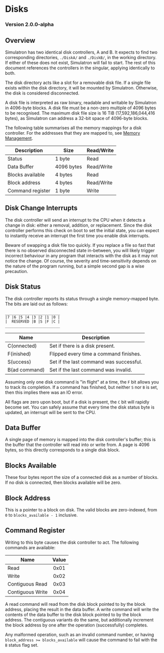 # Disks
### Version 2.0.0-alpha

## Overview
Simulatron has two identical disk controllers, A and B. It expects to find two corresponding directories, `./DiskA/` and `./DiskB/`, in the working directory. If either of these does not exist, Simulatron will fail to start. The rest of this document references the controllers in the singular, applying identically to both.

The disk directory acts like a slot for a removable disk file. If a single file exists within the disk directory, it will be mounted by Simulatron. Otherwise, the disk is considered disconnected.

A disk file is interpreted as raw binary, readable and writable by Simulatron in 4096-byte blocks. A disk file must be a non-zero multiple of 4096 bytes to be recognised. The maximum disk file size is 16 TiB (17,592,186,044,416 bytes), as Simulatron can address a 32-bit space of 4096-byte blocks.

The following table summarises all the memory mappings for a disk controller. For the addresses that they are mapped to, see [Memory Management](memory-management.md).

| Description      | Size       | Read/Write |
| ---------------- | ---------- | ---------- |
| Status           | 1 byte     | Read       |
| Data Buffer      | 4096 bytes | Read/Write |
| Blocks available | 4 bytes    | Read       |
| Block address    | 4 bytes    | Read/Write |
| Command register | 1 byte     | Write      |

## Disk Change Interrupts
The disk controller will send an interrupt to the CPU when it detects a change in disk: either a removal, addition, or replacement. Since the disk controller performs this check on boot to set the initial state, you can expect to instantly receive an interrupt the first time you enable disk interrupts.

Beware of swapping a disk file too quickly. If you replace a file so fast that there is no observed disconnected state in-between, you will likely trigger incorrect behaviour in any program that interacts with the disk as it may not notice the change. Of course, the severity and time-sensitivity depends on the nature of the program running, but a simple second gap is a wise precaution.

## Disk Status
The disk controller reports its status through a single memory-mapped byte. The bits are laid out as follows:

```
_________________________
|7 |6 |5 |4 |3 |2 |1 |0 |
|  RESERVED |B |S |F |C |
_________________________
```

| Name          | Description                             |
| ------------- | --------------------------------------- | 
| C(onnected)   | Set if there is a disk present.         |
| F(inished)    | Flipped every time a command finishes.  |
| S(uccess)     | Set if the last command was successful. |
| B(ad command) | Set if the last command was invalid.    |

Assuming only one disk command is "in flight" at a time, the `F` bit allows you to track its completion. If a command has finished, but neither `S` nor `B` is set, then this implies there was an IO error.

All flags are zero upon boot, but if a disk is present, the `C` bit will rapidly become set. You can safely assume that every time the disk status byte is updated, an interrupt will be sent to the CPU.

## Data Buffer
A single page of memory is mapped into the disk controller's buffer; this is the buffer that the controller will read into or write from. A page is 4096 bytes, so this directly corresponds to a single disk block.

## Blocks Available
These four bytes report the size of a connected disk as a number of blocks. If no disk is connected, then blocks available will be zero.

## Block Address
This is a pointer to a block on disk. The valid blocks are zero-indexed, from `0` to `blocks_available - 1` inclusive.

## Command Register
Writing to this byte causes the disk controller to act. The following commands are available:

| Name             | Value |
| ---------------- |:-----:| 
| Read             | 0x01  |
| Write            | 0x02  |
| Contiguous Read  | 0x03  |
| Contiguous Write | 0x04  |

A read command will read from the disk block pointed to by the block address, placing the result in the data buffer. A write command will write the contents of the data buffer to the disk block pointed to by the block address. The contiguous variants do the same, but additionally increment the block address by one after the operation (successfully) completes.

Any malformed operation, such as an invalid command number, or having `block_address >= blocks_available` will cause the command to fail with the `B` status flag set.
